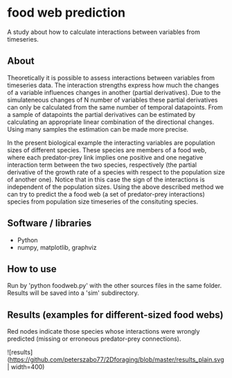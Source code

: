 # food web prediction

A study about how to calculate interactions between variables from timeseries.

## About

Theoretically it is possible to assess interactions between variables from timeseries data.
The interaction strengths express how much the changes of a variable influences changes in another
(partial derivatives). Due to the simulateneous changes of N number of variables these partial derivatives
can only be calculated from the same number of temporal datapoints.
From a sample of datapoints the partial derivatives can be estimated by calculating an appropriate linear combination of the directional changes. Using many samples the estimation can be made more precise.

In the present biological example the interacting variables are population sizes of different species.
These species are members of a food web, where each predator-prey link implies one positive and one negative interaction term
between the two species, respectively (the partial derivative of the growth rate of a species with respect to the population size of another one). Notice that in this case the sign of the interactions is independent of the population sizes.
Using the above described method we can try to predict the a food web (a set of predator-prey interactions) species from population size timeseries of the consituting species.

## Software / libraries
- Python
- numpy, matplotlib, graphviz

## How to use

Run by 'python foodweb.py' with the other sources files in the same folder. 
Results will be saved into a 'sim' subdirectory.

## Results (examples for different-sized food webs)

Red nodes indicate those species whose interactions were wrongly predicted (missing or erroneous predator-prey connections).

![results](https://github.com/peterszabo77/2Dforaging/blob/master/results_plain.svg | width=400)
